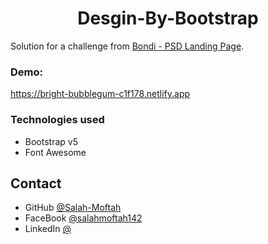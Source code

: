 
<h1 align="center">Desgin-By-Bootstrap</h1>

<div>
   Solution for a challenge from  <a href="https://www.graphberry.com/item/bondi-psd-landing-page" target="_blank">Bondi - PSD Landing Page</a>.
</div>

<div><h3>Demo: </h3><a href="https://bright-bubblegum-c1f178.netlify.app" target="_blank">https://bright-bubblegum-c1f178.netlify.app</a></div>



### Technologies used

- Bootstrap v5
- Font Awesome 

## Contact

- GitHub [@Salah-Moftah](https://github.com/Salah-Moftah)
- FaceBook [@salahmoftah142](https://www.facebook.com/salahmoftah142)
- LinkedIn [@](#)

